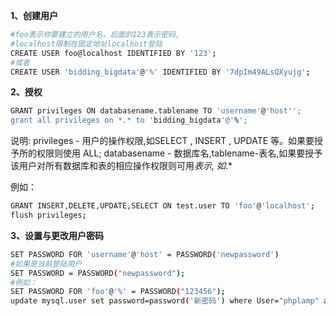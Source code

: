 **1、创建用户**

```bash
#foo表示你要建立的用户名，后面的123表示密码,
#localhost限制在固定地址localhost登陆
CREATE USER foo@localhost IDENTIFIED BY '123';
#或者
CREATE USER 'bidding_bigdata'@'%' IDENTIFIED BY '7dpIm49ALsQXyujg'; 
```

**2、授权**

```bash
GRANT privileges ON databasename.tablename TO 'username'@'host'';
grant all privileges on *.* to 'bidding_bigdata'@'%';
```

说明: privileges - 用户的操作权限,如SELECT , INSERT , UPDATE 等。如果要授予所的权限则使用 ALL;
databasename - 数据库名,tablename-表名,如果要授予该用户对所有数据库和表的相应操作权限则可用*表示, 如*.*

例如：

```bash
GRANT INSERT,DELETE,UPDATE,SELECT ON test.user TO 'foo'@'localhost';
flush privileges;
```

**3、设置与更改用户密码**

```bash
SET PASSWORD FOR 'username'@'host' = PASSWORD('newpassword')
#如果是当前登陆用户
SET PASSWORD = PASSWORD("newpassword");
#例如：
SET PASSWORD FOR 'foo'@'%' = PASSWORD("123456");
update mysql.user set password=password('新密码') where User="phplamp" and Host="localhost";
```

